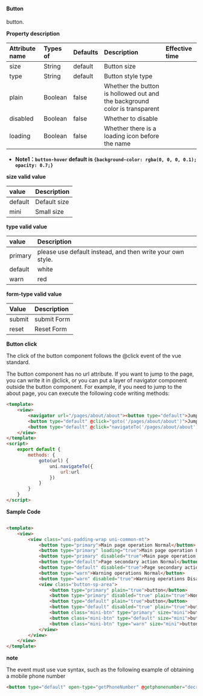 #### Button

button.

**Property description**

|**Attribute name**|**Types of**|**Defaults**|**Description**|**Effective time**|
|:-|:-|:-|:-|:-|
|size|String|default|Button size||
|type|String|default|Button style type||
|plain|Boolean|false|Whether the button is hollowed out and the background color is transparent||
|disabled|Boolean|false|Whether to disable||
|loading|Boolean|false|Whether there is a loading icon before the name||

- **Note1：``button-hover`` default is ``{background-color: rgba(0, 0, 0, 0.1); opacity: 0.7;}``**

**size valid value**

|**value**|**Description**|
|:-|:-|
|default|Default size|
|mini|Small size|

**type valid value**

|value|Description|
|:-|:-|
|primary|please use default instead, and then write your own style.|
|default|white|
|warn|red|

**form-type valid value**

|Value|Description|
|:-|:-|
|submit|submit Form|
|reset|Reset Form|



**Button click**

The click of the button component follows the @click event of the vue standard.

The button component has no url attribute. If you want to jump to the page, you can write it in @click, or you can put a layer of navigator component outside the button component. For example, if you need to jump to the about page, you can execute the following code writing methods:

```html
<template>
	<view>
		<navigator url="/pages/about/about"><button type="default">Jump to the about page through the navigator component</button></navigator>
		<button type="default" @click="goto('/pages/about/about')">Jump to the about page by function</button>
		<button type="default" @click="navigateTo('/pages/about/about')">Jump to about page</button>
	</view>
</template>
<script>
	export default {
		methods: {
			goto(url) {
				uni.navigateTo({
					url:url
				})
			}
		}
	}
</script>
```

**Sample Code**

```html

<template>
	<view>
		<view class="uni-padding-wrap uni-common-mt">
			<button type="primary">Main page operation Normal</button>
			<button type="primary" loading="true">Main page operation Loading</button>
			<button type="primary" disabled="true">Main page operation Disabled</button>
			<button type="default">Page secondary action Normal</button>
			<button type="default" disabled="true">Page secondary action Disabled</button>
			<button type="warn">Warning operations Normal</button>
			<button type="warn" disabled="true">Warning operations Disabled</button>
			<view class="button-sp-area">
				<button type="primary" plain="true">button</button>
				<button type="primary" disabled="true" plain="true">Non-clickable button</button>
				<button type="default" plain="true">button</button>
				<button type="default" disabled="true" plain="true">button</button>
				<button class="mini-btn" type="primary" size="mini">button</button>
				<button class="mini-btn" type="default" size="mini">button</button>
				<button class="mini-btn" type="warn" size="mini">button</button>
			</view>
		</view>
	</view>
</template>
```

**note**

The event must use vue syntax, such as the following example of obtaining a mobile phone number

```html
<button type="default" open-type="getPhoneNumber" @getphonenumber="decryptPhoneNumber">get phone number</button>
```
